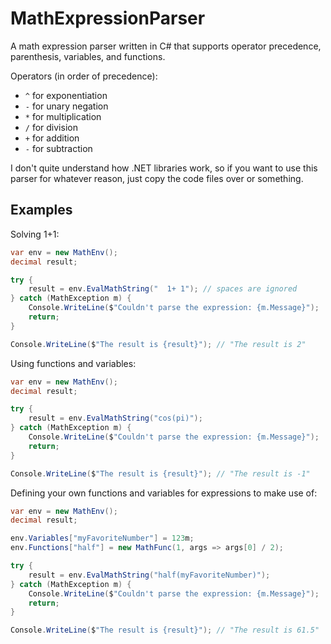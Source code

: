 # MathExpressionParser

A math expression parser written in C# that supports operator precedence, parenthesis, variables, and functions.

Operators (in order of precedence):
- `^` for exponentiation
- `-` for unary negation
- `*` for multiplication
- `/` for division
- `+` for addition
- `-` for subtraction

I don't quite understand how .NET libraries work, so if you want to use this parser for whatever reason, just copy the code files over or something.
## Examples

Solving 1+1:
```csharp
var env = new MathEnv();
decimal result;

try {
    result = env.EvalMathString("  1+ 1"); // spaces are ignored
} catch (MathException m) {
    Console.WriteLine($"Couldn't parse the expression: {m.Message}");
    return;
}

Console.WriteLine($"The result is {result}"); // "The result is 2"
```

Using functions and variables:
```csharp
var env = new MathEnv();
decimal result;

try {
    result = env.EvalMathString("cos(pi)");
} catch (MathException m) {
    Console.WriteLine($"Couldn't parse the expression: {m.Message}");
    return;
}

Console.WriteLine($"The result is {result}"); // "The result is -1"
```

Defining your own functions and variables for expressions to make use of:
```csharp
var env = new MathEnv();
decimal result;

env.Variables["myFavoriteNumber"] = 123m;
env.Functions["half"] = new MathFunc(1, args => args[0] / 2);

try {
    result = env.EvalMathString("half(myFavoriteNumber)");
} catch (MathException m) {
    Console.WriteLine($"Couldn't parse the expression: {m.Message}");
    return;
}

Console.WriteLine($"The result is {result}"); // "The result is 61.5"
```